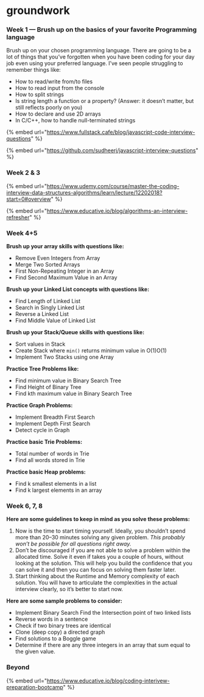 # groundwork



### Week 1 — Brush up on the basics of your favorite Programming language

Brush up on your chosen programming language. There are going to be a lot of things that you’ve forgotten when you have been coding for your day job even using your preferred language. I’ve seen people struggling to remember things like:

* How to read/write from/to files
* How to read input from the console
* How to split strings
* Is string length a function or a property? (Answer: it doesn’t matter, but still reflects poorly on you)
* How to declare and use 2D arrays
* In C/C++, how to handle null-terminated strings

{% embed url="https://www.fullstack.cafe/blog/javascript-code-interview-questions" %}

{% embed url="https://github.com/sudheerj/javascript-interview-questions" %}

### Week 2 & 3

{% embed url="https://www.udemy.com/course/master-the-coding-interview-data-structures-algorithms/learn/lecture/12202018?start=0#overview" %}

{% embed url="https://www.educative.io/blog/algorithms-an-interview-refresher" %}

### Week 4+5

**Brush up your array skills with questions like:**

* Remove Even Integers from Array
* Merge Two Sorted Arrays
* First Non-Repeating Integer in an Array
* Find Second Maximum Value in an Array

**Brush up your Linked List concepts with questions like:**

* Find Length of Linked List
* Search in Singly Linked List
* Reverse a Linked List
* Find Middle Value of Linked List

**Brush up your Stack/Queue skills with questions like:**

* Sort values in Stack
* Create Stack where `min()` returns minimum value in O(1)O(1)
* Implement Two Stacks using one Array

**Practice Tree Problems like:**

* Find minimum value in Binary Search Tree
* Find Height of Binary Tree
* Find kth maximum value in Binary Search Tree

**Practice Graph Problems:**

* Implement Breadth First Search
* Implement Depth First Search
* Detect cycle in Graph

**Practice basic Trie Problems:**

* Total number of words in Trie
* Find all words stored in Trie

**Practice basic Heap problems:**

* Find k smallest elements in a list
* Find k largest elements in an array



### Week 6, 7, 8

**Here are some guidelines to keep in mind as you solve these problems:**

1. Now is the time to start timing yourself. Ideally, you shouldn’t spend more than 20–30 minutes solving any given problem. _This probably won’t be possible for all questions right away._
2. Don’t be discouraged if you are not able to solve a problem within the allocated time. Solve it even if takes you a couple of hours, without looking at the solution. This will help you build the confidence that you can solve it and then you can focus on solving them faster later.
3. Start thinking about the Runtime and Memory complexity of each solution. You will have to articulate the complexities in the actual interview clearly, so it’s better to start now.

**Here are some sample problems to consider:**

* Implement Binary Search Find the Intersection point of two linked lists
* Reverse words in a sentence
* Check if two binary trees are identical
* Clone (deep copy) a directed graph
* Find solutions to a Boggle game
* Determine if there are any three integers in an array that sum equal to the given value.

### Beyond

{% embed url="https://www.educative.io/blog/coding-interivew-preparation-bootcamp" %}
